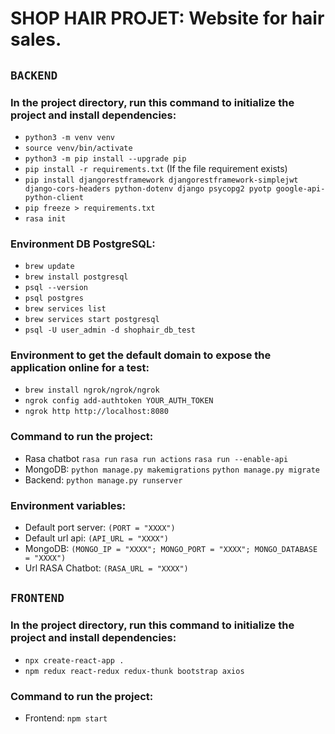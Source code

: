 # SHOP HAIR PROJET: Website for hair sales.

## `BACKEND`
### In the project directory, run this command to initialize the project and install dependencies:
- `python3 -m venv venv`
- `source venv/bin/activate`
- `python3 -m pip install --upgrade pip`
- `pip install -r requirements.txt`  (If the file requirement exists)
- `pip install djangorestframework djangorestframework-simplejwt django-cors-headers python-dotenv django psycopg2 pyotp google-api-python-client`
- `pip freeze > requirements.txt` 
- `rasa init`

### Environment DB PostgreSQL:
- `brew update`
- `brew install postgresql`
- `psql --version`
- `psql postgres`
- `brew services list`
- `brew services start postgresql`
- `psql -U user_admin -d shophair_db_test`

### Environment to get the default domain to expose the application online for a test:
- `brew install ngrok/ngrok/ngrok`
- `ngrok config add-authtoken YOUR_AUTH_TOKEN`
- `ngrok http http://localhost:8080`

### Command to run the project:
- Rasa chatbot  `rasa run`  `rasa run actions`  `rasa run --enable-api`
- MongoDB:  `python manage.py makemigrations`  `python manage.py migrate`
- Backend:  `python manage.py runserver`

### Environment variables:
- Default port server: `(PORT = "XXXX")`
- Default url api: `(API_URL = "XXXX")`
- MongoDB: `(MONGO_IP = "XXXX"; MONGO_PORT = "XXXX"; MONGO_DATABASE = "XXXX")`
- Url RASA Chatbot: `(RASA_URL = "XXXX")`


## `FRONTEND`
### In the project directory, run this command to initialize the project and install dependencies:
- `npx create-react-app .`
- `npm redux react-redux redux-thunk bootstrap axios`

### Command to run the project:
- Frontend:  `npm start`
